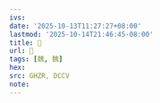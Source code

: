 ```yaml
---
ivs:
date: '2025-10-13T11:27:27+08:00'
lastmod: '2025-10-14T21:46:45-08:00'
title: 󰗵
url: 󰗵
tags: [魏, 魏]
hex: 
src: GHZR, DCCV
note:
---
```

